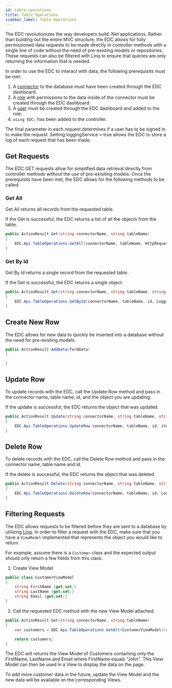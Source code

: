 ```yaml
---
id: table-operations
title: Table Operations
sidebar_label: Table Operations
---
```


The EDC revolutionizes the way developers build .Net applications. Rather than building out the entire MVC structure, the EDC allows for fully permissioned data requests to be made directly in controller methods with a single line of code without the need of pre-existing models or repositories. These requests can also be filtered with Linq to ensure that queries are only returning the information that is needed.

In order to use the EDC to interact with data, the following prerequisits must be met:

1. A [connector]() to the database must have been created through the EDC dashboard.
2. A [role]() with permissions to the data inside of the connector must be created through the EDC dashboard.
3. A [user]() must be created through the EDC dashboard and added to the role.
4. `using EDC;` has been added to the controller.

The final parameter in each request determines if a user has to be signed in to make the request. Setting loggingService = true allows the EDC to store a log of each request that has been made. 

## Get Requests

The EDC GET requests allow for simplified data retrieval directly from controller methods without the use of pre-exisiting models. Once the prerequisits have been met, the EDC allows for the following methods to be called:

### Get All

Get All returns all records from the requested table.

If the Get is successful, the EDC returns a list of all the objects from the table.

```c#
public ActionResult Get(string connectorName, string tableName) 
{
    EDC.Api.TableOperations.GetAll(connectorName, tableName, HttpRequestMessage request, LoggingService loggingService = null)
}
```

### Get By Id

Get By Id returns a single record from the requested table.

If the Get is successful, the EDC returns a single object.

```c#
public ActionResult Get(string connectorName, string tableName, string id) 
{
    EDC.Api.TableOperations.GetById(connectorName, tableName, id, LoggingService loggingService = null)
}
```

## Create New Row

The EDC allows for new data to quickly be inserted into a database without the need for pre-existing models.

```c#
public ActionResult AddData(formData)
{

}
```

## Update Row

To update records with the EDC, call the Update Row method and pass in the connector name, table name, id, and the object you are updating.

If the update is successful, the EDC returns the object that was updated.

```c#
public ActionResult Update(string connectorName, string tableName, string id, object item)
{
    EDC.Api.TableOperations.UpdateRow connectorName, tableName, id, item, LoggingService loggingService = null)
}
```

## Delete Row
To delete records with the EDC, call the Delete Row method and pass in the connector name, table name and id.

If the delete is successful, the EDC returns the object that was deleted.

```c#
public ActionResult Delete(string connectorName, string tableName, string id)
{
    EDC.Api.TableOperations.DeleteRow(connectorName, tableName, id, LoggingService loggingService = null)
}
```

## Filtering Requests

The EDC allows requests to be filtered before they are sent to a database by utilizing [Linq](https://docs.microsoft.com/en-us/dotnet/csharp/programming-guide/concepts/linq/). In order to filter a request with the EDC, make sure that you have a `ViewModel` implemented that represents the object you would like to return. 

For example, assume there is a `Customer` class and the expected output should only return a few fields from this class.

1. Create View Model
```c#
public class CustomerViewModel
{
    string FirstName {get;set;}
    string LastName {get;set;}
    string Email {get;set;}
}
```

2. Call the requested EDC method with the new View Model attached.

```c#
public ActionResult Get(string connectorName, string tableName)
{
    var customers = EDC.Api.TableOperations.GetAll<CustomerViewModel>(connectorName, tableName, LoggingService loggingService = null).where(FirstName == "John");

    return customers;
}
```

The EDC will returns the View Model of Customers containing only the FirstName, LastName and Email where FirstName equals "John". This View Model can then be used in a View to display the data on the page.

To add more customer data in the future, update the View Model and the new data will be available on the corresponding Views.

